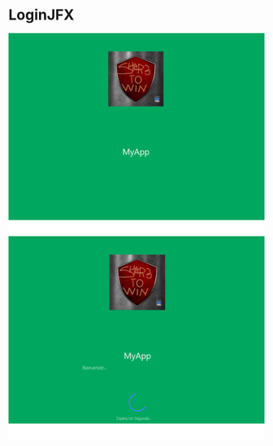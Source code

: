 # LoginJFX
![](https://github.com/DiegoEncinasH/LoginJFX/blob/Animacionsafe/splashscreen1.png)
![](https://github.com/DiegoEncinasH/LoginJFX/blob/Animacionsafe/splashscreen2.png)
